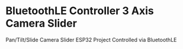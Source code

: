 # BluetoothLE Controller 3 Axis Camera Slider
Pan/Tilt/Slide Camera Slider ESP32 Project Controlled via BluetoothLE
